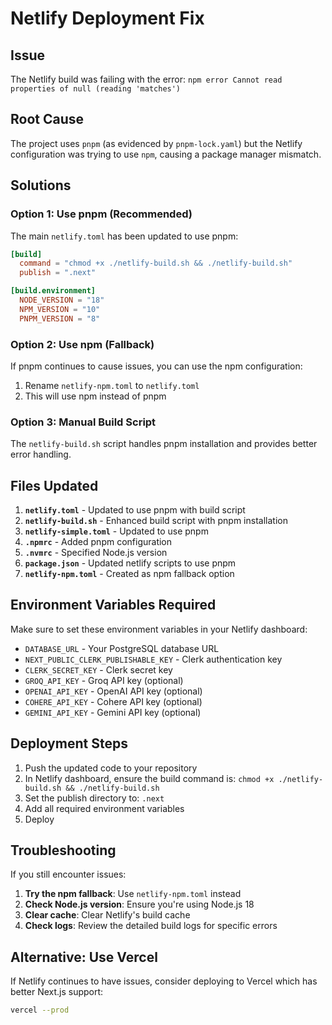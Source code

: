 # Netlify Deployment Fix

## Issue
The Netlify build was failing with the error: `npm error Cannot read properties of null (reading 'matches')`

## Root Cause
The project uses `pnpm` (as evidenced by `pnpm-lock.yaml`) but the Netlify configuration was trying to use `npm`, causing a package manager mismatch.

## Solutions

### Option 1: Use pnpm (Recommended)
The main `netlify.toml` has been updated to use pnpm:

```toml
[build]
  command = "chmod +x ./netlify-build.sh && ./netlify-build.sh"
  publish = ".next"

[build.environment]
  NODE_VERSION = "18"
  NPM_VERSION = "10"
  PNPM_VERSION = "8"
```

### Option 2: Use npm (Fallback)
If pnpm continues to cause issues, you can use the npm configuration:

1. Rename `netlify-npm.toml` to `netlify.toml`
2. This will use npm instead of pnpm

### Option 3: Manual Build Script
The `netlify-build.sh` script handles pnpm installation and provides better error handling.

## Files Updated

1. **`netlify.toml`** - Updated to use pnpm with build script
2. **`netlify-build.sh`** - Enhanced build script with pnpm installation
3. **`netlify-simple.toml`** - Updated to use pnpm
4. **`.npmrc`** - Added pnpm configuration
5. **`.nvmrc`** - Specified Node.js version
6. **`package.json`** - Updated netlify scripts to use pnpm
7. **`netlify-npm.toml`** - Created as npm fallback option

## Environment Variables Required

Make sure to set these environment variables in your Netlify dashboard:

- `DATABASE_URL` - Your PostgreSQL database URL
- `NEXT_PUBLIC_CLERK_PUBLISHABLE_KEY` - Clerk authentication key
- `CLERK_SECRET_KEY` - Clerk secret key
- `GROQ_API_KEY` - Groq API key (optional)
- `OPENAI_API_KEY` - OpenAI API key (optional)
- `COHERE_API_KEY` - Cohere API key (optional)
- `GEMINI_API_KEY` - Gemini API key (optional)

## Deployment Steps

1. Push the updated code to your repository
2. In Netlify dashboard, ensure the build command is: `chmod +x ./netlify-build.sh && ./netlify-build.sh`
3. Set the publish directory to: `.next`
4. Add all required environment variables
5. Deploy

## Troubleshooting

If you still encounter issues:

1. **Try the npm fallback**: Use `netlify-npm.toml` instead
2. **Check Node.js version**: Ensure you're using Node.js 18
3. **Clear cache**: Clear Netlify's build cache
4. **Check logs**: Review the detailed build logs for specific errors

## Alternative: Use Vercel

If Netlify continues to have issues, consider deploying to Vercel which has better Next.js support:

```bash
vercel --prod
``` 